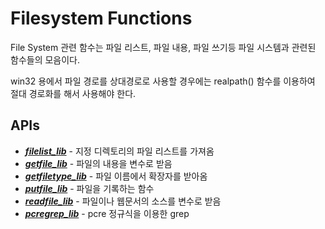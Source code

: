 # Filesystem Functions

File System 관련 함수는 파일 리스트, 파일 내용, 파일 쓰기등 파일 시스템과 관련된 함수들의 모음이다.

win32 용에서 파일 경로를 상대경로로 사용할 경우에는 realpath() 함수를 이용하여 절대 경로화를 해서
사용해야 한다.

## APIs
* ___[filelist_lib](Filesystem/filelist_lib.md)___ - 지정 디렉토리의 파일 리스트를 가져옴
* ___[getfile_lib](Filesystem/getfile_lib.md)___ - 파일의 내용을 변수로 받음
* ___[getfiletype_lib](Filesystem/getfiletype_lib.md)___ - 파일 이름에서 확장자를 받아옴
* ___[putfile_lib](Filesystem/putfile_lib.md)___ - 파일을 기록하는 함수
* ___[readfile_lib](Filesystem/readfile_lib.md)___ - 파일이나 웹문서의 소스를 변수로 받음
* ___[pcregrep_lib](Filesystem/pcregrep_lib.md)___ - pcre 정규식을 이용한 grep





